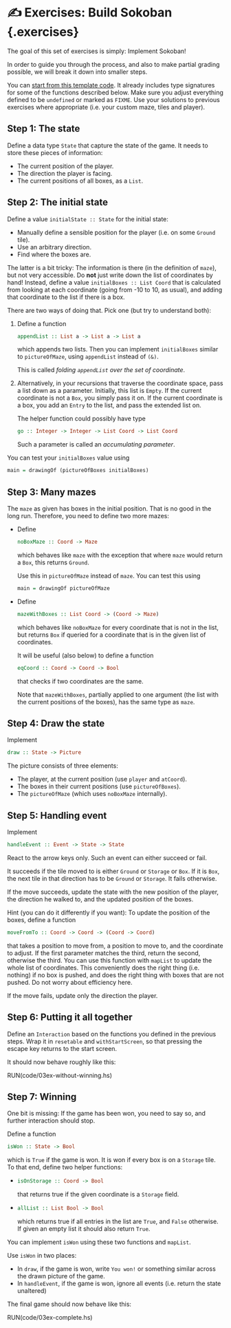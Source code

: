 ✍️ Exercises: Build Sokoban {.exercises}
========================

The goal of this set of exercises is simply: Implement Sokoban!

In order to guide you through the process, and also to make partial grading possible, we will break it down into smaller steps.

You can [start from this
template code](EDIT(code/03ex-template.hs)).
It already includes type signatures for some of the functions described below.
Make sure you adjust everything defined to be `undefined` or marked as `FIXME`.
Use your solutions to previous exercises where appropriate (i.e. your
custom maze, tiles and player).

Step 1: The state
-----------------

Define a data type `State` that capture the state of the game. It needs to store these
pieces of information:

 * The current position of the player.
 * The direction the player is facing.
 * The current positions of all boxes, as a `List`.

Step 2: The initial state
-------------------------

Define a value `initialState :: State` for the initial state:

 * Manually define a sensible position for the player (i.e. on some `Ground` tile).
 * Use an arbitrary direction.
 * Find where the boxes are.

The latter is a bit tricky: The information is there (in the definition of `maze`), but not very accessible. Do **not** just write down the list of coordinates by hand! Instead, define a value `initialBoxes :: List Coord` that is calculated from looking at each coordinate (going from -10 to 10, as usual), and adding that coordinate to the list if there is a box.

There are two ways of doing that. Pick one (but try to understand both):

 1. Define a function
    ```haskell
    appendList :: List a -> List a -> List a
    ```
    which appends two lists. Then you can implement `initialBoxes` similar to
    `pictureOfMaze`, using `appendList` instead of `(&)`.

    This is called *folding `appendList` over the set of coordinate*.

 2. Alternatively, in your recursions that traverse the coordinate space, pass
    a list down as a parameter. Initially, this list is `Empty`. If the current
    coordinate is not a `Box`, you simply pass it on. If the current coordinate
    is a box, you add an `Entry` to the list, and pass the extended list on.

    The helper function could possibly have type
    ```haskell
    go :: Integer -> Integer -> List Coord -> List Coord
    ```

    Such a parameter is called an *accumulating parameter*.

You can test your `initialBoxes` value using
```haskell
main = drawingOf (pictureOfBoxes initialBoxes)
```

Step 3: Many mazes
------------------

The `maze` as given has boxes in the initial position. That is no good in the
long run. Therefore, you need to define two more mazes:

 *  Define
    ```haskell
    noBoxMaze :: Coord -> Maze
    ```
    which behaves like `maze` with the exception that where `maze` would return
    a `Box`, this returns  `Ground`.

    Use this in `pictureOfMaze` instead of `maze`. You can test this using

    ```haskell
    main = drawingOf pictureOfMaze
    ```

 *  Define
    ```haskell
    mazeWithBoxes :: List Coord -> (Coord -> Maze)
    ```
    which behaves like
    `noBoxMaze` for every coordinate that is not in the list, but returns `Box`
    if queried for a coordinate that is in the given list of coordinates.

    It will be useful (also below) to define a function
    ```haskell
    eqCoord :: Coord -> Coord -> Bool
    ```
    that checks if two coordinates are the same.

    Note that `mazeWithBoxes`, partially applied to one argument (the list with
    the current positions of the boxes), has the same type as `maze`.


Step 4: Draw the state
----------------------

Implement
```haskell
draw :: State -> Picture
```

The picture consists of three elements:

 * The player, at the current position (use `player` and `atCoord`).
 * The boxes in their current positions (use `pictureOfBoxes`).
 * The `pictureOfMaze` (which uses `noBoxMaze` internally).


Step 5: Handling event
----------------------

Implement
```haskell
handleEvent :: Event -> State -> State
```
React to the arrow keys only. Such an event can either succeed or fail.

It succeeds if the tile moved to is either `Ground` or `Storage` or `Box`. If
it is `Box`, the next tile in that direction has to be `Ground` or `Storage`.
It fails otherwise.

If the move succeeds, update the state with the new position of the player, the
direction he walked to, and the updated position of the boxes.

Hint (you can do it differently if you want): To update the position of the
boxes, define a function
```haskell
moveFromTo :: Coord -> Coord -> (Coord -> Coord)
```
that takes a position to move from, a position to move to, and the coordinate
to adjust. If the first parameter matches the third, return the second,
otherwise the third. You can use this function with `mapList` to update the
whole list of coordinates. This conveniently does the right thing (i.e.
nothing) if no box is pushed, and does the right thing with boxes that are not
pushed. Do not worry about efficiency here.

If the move fails, update only the direction the player.

Step 6: Putting it all together
-------------------------------

Define an `Interaction` based on the functions you defined in the previous
steps. Wrap it in `resetable` and `withStartScreen`, so that pressing the
escape key returns to the start screen.

It should now behave roughly like this:

RUN(code/03ex-without-winning.hs)

Step 7: Winning
---------------

One bit is missing: If the game has been won, you need to say so, and further interaction should stop.

Define a function
```haskell
isWon :: State -> Bool
```
which is `True` if the game is won. It is won if every box is on a `Storage` tile. To that end, define two helper functions:

 * ```haskell
   isOnStorage :: Coord -> Bool
   ```
   that returns true if the given coordinate is a `Storage` field.

 * ```haskell
   allList :: List Bool -> Bool
   ```
   which returns true if all entries in the list are `True`, and `False`
   otherwise. If given an empty list it should also return `True`.

You can implement `isWon` using these two functions and `mapList`.

Use `isWon` in two places:

 * In `draw`, if the game is won, write `You won!` or something similar across
   the drawn picture of the game.
 * In `handleEvent`, if the game is won, ignore all events (i.e. return the state unaltered)

The final game should now behave like this:

RUN(code/03ex-complete.hs)


